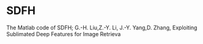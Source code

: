 # SDFH
The Matlab code of SDFH;  G.-H. Liu,Z.-Y. Li, J.-Y. Yang,D. Zhang, Exploiting Sublimated Deep Features for Image Retrieva
